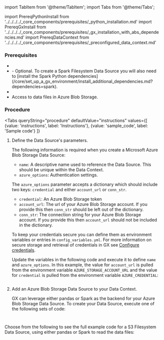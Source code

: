 import TabItem from '@theme/TabItem';
import Tabs from '@theme/Tabs';

import PrereqPythonInstall from '../../../../_core_components/prerequisites/_python_installation.md'
import PrereqGxInstall from '../../../../_core_components/prerequisites/_gx_installation_with_abs_dependencies.md'
import PrereqDataContext from '../../../../_core_components/prerequisites/_preconfigured_data_context.md'

### Prerequisites
- <PrereqPythonInstall/>
- <PrereqGxInstall/>
  - Optional. To create a Spark Filesystem Data Source you will also need to [install the Spark Python dependencies](/core/set_up_a_gx_environment/install_additional_dependencies.md?dependencies=spark).
- <PrereqDataContext/>
- Access to data files in Azure Blob Storage.

### Procedure

<Tabs 
   queryString="procedure"
   defaultValue="instructions"
   values={[
      {value: 'instructions', label: 'Instructions'},
      {value: 'sample_code', label: 'Sample code'}
   ]}
>

<TabItem value="instructions" label="Instructions">

1. Define the Data Source's parameters.

   The following information is required when you create a Microsoft Azure Blob Storage Data Source:

   - `name`: A descriptive name used to reference the Data Source.  This should be unique within the Data Context.
   - `azure_options`: Authentication settings.
   
   The `azure_options` parameter accepts a dictionary which should include two keys: `credential` and either `account_url` or `conn_str`.

   - `credential`: An Azure Blob Storage token
   - `account_url`: The url of your Azure Blob Storage account.  If you provide this then `conn_str` should be left out of the dictionary.
   - `conn_str`: The connection string for your Azure Blob Storage account.  If you provide this then `account_url` should not be included in the dictionary.

   To keep your credentials secure you can define them as environment variables or entries in `config_variables.yml`.  For more information on secure storage and retrieval of credentials in GX see [Configure credentials](/core/connect_to_data/sql_data/sql_data.md#configure-credentials).

   Update the variables in the following code and execute it to define `name` and `azure_options`.  In this example, the value for `account_url` is pulled from the environment variable `AZURE_STORAGE_ACCOUNT_URL` and the value for `credential` is pulled from the environment variable `AZURE_CREDENTIAL`:

   ```python title="Python" name="docs/docusaurus/docs/core/connect_to_data/filesystem_data/_create_a_data_source/_abs/_spark.py - define parameters"
   ```

2. Add an Azure Blob Storage Data Source to your Data Context.

   GX can leverage either pandas or Spark as the backend for your Azure Blob Storage Data Source.  To create your Data Source, execute one of the following sets of code:

   <Tabs queryString="data_source_type" groupId="data_source_type" defaultValue='pandas_filesystem'>

   <TabItem value="pandas_filesystem" label="pandas">

   ```python title="Python" name="docs/docusaurus/docs/core/connect_to_data/filesystem_data/_create_a_data_source/_abs/_pandas.py - add Data Source"
   ```

   </TabItem>

   <TabItem value="spark" label="Spark">

   ```python title="Python" name="docs/docusaurus/docs/core/connect_to_data/filesystem_data/_create_a_data_source/_abs/_spark.py - add Data Source"
   ```

   </TabItem>

   </Tabs>

</TabItem>

<TabItem value="sample_code" label="Sample code">

   Choose from the following to see the full example code for a S3 Filesystem Data Source, using either pandas or Spark to read the data files:

   <Tabs queryString="data_source_type" groupId="data_source_type" defaultValue='pandas_filesystem'>

   <TabItem value="pandas_filesystem" label="pandas example">

   ```python title="Python" name="docs/docusaurus/docs/core/connect_to_data/filesystem_data/_create_a_data_source/_abs/_pandas.py - full example"
   ```

   </TabItem>

   <TabItem value="spark" label="Spark example">

   ```python title="Python" name="docs/docusaurus/docs/core/connect_to_data/filesystem_data/_create_a_data_source/_abs/_spark.py - full example"
   ```

   </TabItem>

   </Tabs>

</TabItem>

</Tabs>